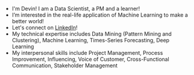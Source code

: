 -  I'm Devin! I am a Data Scientist, a PM and a learner!
-  I’m interested in the real-life application of Machine Learning to make a better world! 
-  Let's connect on [LinkedIn](https://www.linkedin.com/in/difangu/)!
-  My technical expertise includes Data Mining (Pattern Mining and Clustering), Machine Learning, Times-Series Forecasting, Deep Learning 
-  My interpersonal skills include Project Management, Process Improvement, Influencing, Voice of Customer, Cross-Functional Communication, Stakeholder Management 
